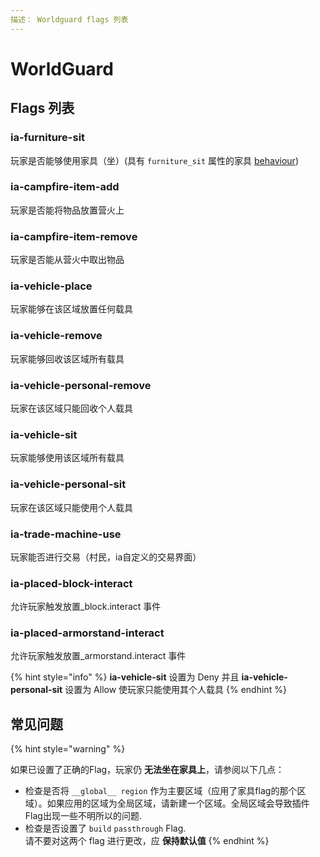 ```yaml
---
描述： Worldguard flags 列表
---
```


# WorldGuard

## Flags 列表

### ia-furniture-sit

玩家是否能够使用家具（坐）(具有 `furniture_sit` 属性的家具 [behaviour](../../plugin-usage/adding-content/item-properties/behaviours.md))

### ia-campfire-item-add

玩家是否能将物品放置营火上

### ia-campfire-item-remove

玩家是否能从营火中取出物品

### ia-vehicle-place

玩家能够在该区域放置任何载具

### ia-vehicle-remove

玩家能够回收该区域所有载具

### ia-vehicle-personal-remove

玩家在该区域只能回收个人载具

### ia-vehicle-sit

玩家能够使用该区域所有载具

### ia-vehicle-personal-sit

玩家在该区域只能使用个人载具

### ia-trade-machine-use

玩家能否进行交易（村民，ia自定义的交易界面）

### ia-placed-block-interact

允许玩家触发放置\_block.interact 事件

### ia-placed-armorstand-interact

允许玩家触发放置\_armorstand.interact 事件

{% hint style="info" %}
**ia-vehicle-sit** 设置为 Deny 并且 **ia-vehicle-personal-sit** 设置为 Allow 
使玩家只能使用其个人载具
{% endhint %}

## 常见问题

{% hint style="warning" %}

如果已设置了正确的Flag，玩家仍 **无法坐在家具上**，请参阅以下几点：
* 检查是否将 `__global__ region` 作为主要区域（应用了家具flag的那个区域）。如果应用的区域为全局区域，请新建一个区域。全局区域会导致插件Flag出现一些不明所以的问题.
* 检查是否设置了 `build`  `passthrough` Flag. \
  请不要对这两个 flag 进行更改，应 **保持默认值**
{% endhint %}
